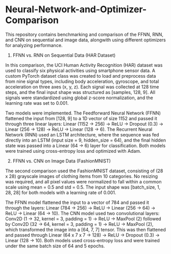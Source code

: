# Neural-Network-and-Optimizer-Comparison
This repository contains benchmarking and comparison of the FFNN, RNN, and CNN on sequential and image data, alongwith using different optimizers for analyzing performance.

1. FFNN vs. RNN on Sequential Data (HAR Dataset)

In this comparison, the UCI Human Activity Recognition (HAR) dataset was used to classify six physical activities using smartphone sensor data. A custom PyTorch dataset class was created to load and preprocess data from nine signal types, including body acceleration, gyroscope, and total acceleration on three axes (x, y, z). Each signal was collected at 128 time steps, and the final input shape was structured as [samples, 128, 9]. All signals were standardized using global z-score normalization, and the learning rate was set to 0.001.

Two models were implemented. The Feedforward Neural Network (FFNN) flattened the input from [128, 9] to a 1D vector of size 1152 and passed it through three linear layers: Linear (1152 → 256) → ReLU → Dropout (0.3) → Linear (256 → 128) → ReLU → Linear (128 → 6). The Recurrent Neural Network (RNN) used an LSTM architecture, where the sequence was fed directly into an LSTM (input size = 9, hidden_size = 64), and the final hidden state was passed into a Linear (64 → 6) layer for classification. Both models were trained using cross-entropy loss and optimized with Adam.

2. FFNN vs. CNN on Image Data (FashionMNIST)

The second comparison used the FashionMNIST dataset, consisting of (28 x 28) grayscale images of clothing items from 10 categories. No resizing was required, and all pixel
values were normalized to fall within a common scale using mean = 0.5 and std = 0.5. The input shape was [batch_size, 1, 28, 28] for both models with a learning rate of 0.001.

The FFNN model flattened the input to a vector of 784 and passed it through the layers: Linear (784 → 256) → ReLU → Linear (256 → 64) → ReLU → Linear (64 → 10). The CNN model used two convolutional layers: Conv2D (1 → 32, kernel = 3, padding = 1) → ReLU → MaxPool (2) followed by Conv2D (32 → 64, kernel = 3, padding = 1) → ReLU → MaxPool (2), which transformed the image into a [64, 7, 7] tensor. This was then flattened and passed through Linear (64 x 7 x 7 → 128) → ReLU → Dropout (0.3) → Linear (128 → 10). Both models used cross-entropy loss and were trained under the same batch size of 64 and 5 epochs.
